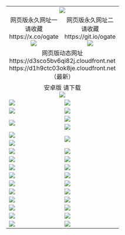 ﻿<table>
  <tr></tr>
  <tr><td colspan=2 align=center><img src="https://d1h9ctc03ok8je.cloudfront.net/Up/oGate.jpg" /></td></tr>
  <tr>
    <td align=center>网页版永久网址一<br/>请收藏<br/>https://x.co/ogate<br><img src="https://d1h9ctc03ok8je.cloudfront.net/Up/0WMGD1.png" /></td>
    <td align=center>网页版永久网址二<br/>请收藏<br/>https://git.io/ogate<br><img src="https://d1h9ctc03ok8je.cloudfront.net/Up/0WMGD2.png" /></td>
  </tr>
  <tr><td colspan=2 align=center>网页版动态网址
<br>https://d3sco5bv6qi82j.cloudfront.net
<br>https://d1h9ctc03ok8je.cloudfront.net
    <br/>（最新）</td>
  </tr>
  <tr>
    <td colspan=2 align=center>安卓版 请下载<br/><a href="https://d1h9ctc03ok8je.cloudfront.net/Up/0oGate.apk"><img src="https://d1h9ctc03ok8je.cloudfront.net/Up/0WMAZ.jpg" /></a></td>
  </tr>
  <tr>
    <td><a href="https://d1h9ctc03ok8je.cloudfront.net/oNote.aspx?id=oGate&from=github" target="_blank"><img src="https://d1h9ctc03ok8je.cloudfront.net/Up/0WCYY.jpg" /></a></td>
    <td><a href="https://d1h9ctc03ok8je.cloudfront.net/oNote.aspx?id=oNote&from=github" target="_blank"><img src="https://d1h9ctc03ok8je.cloudfront.net/Up/0WZTT.jpg" /></a></td>
  </tr>
  <tr>
    <td><a href="https://d1h9ctc03ok8je.cloudfront.net/ogDY.aspx?from=github" target="_blank"><img src="https://d1h9ctc03ok8je.cloudfront.net/Up/DY.jpg"/></a></td>
    <td><a href="https://d1h9ctc03ok8je.cloudfront.net/ogST.aspx?from=github" target="_blank"><img src="https://d1h9ctc03ok8je.cloudfront.net/Up/ST.jpg"/></a></td>
  </tr>
  <tr>
    <td rowspan=2><a href="https://d1h9ctc03ok8je.cloudfront.net/ogUP.aspx?name=WJ.mp4&from=github" target="_blank"><img src="https://d1h9ctc03ok8je.cloudfront.net/Up/WJ.jpg" /></a></td>
    <td><a href="https://d1h9ctc03ok8je.cloudfront.net/ogUP.aspx?name=DKC.mp4&count=17&from=github" target="_blank"><img src="https://d1h9ctc03ok8je.cloudfront.net/Up/DKC.jpg" /></a></td> 
  </tr>
  <tr>
    <td><a href="https://d1h9ctc03ok8je.cloudfront.net/ogUP.aspx?name=LRWS.mp4&count=6B:14,5A:10,5B:35,4A:14,4B:19,3A:10,3B:26,2A:16,2B:21,1A:23,1B:29&from=github" target="_blank"><img src="https://d1h9ctc03ok8je.cloudfront.net/Up/LRWS.jpg" /></a></td>
  </tr>
  <tr>
    <td><a href="https://d1h9ctc03ok8je.cloudfront.net/ogUP.aspx?name=JQR.mp4&count=2&from=github" target="_blank"><img src="https://d1h9ctc03ok8je.cloudfront.net/Up/JQR.jpg" /></a></td>   
    <td rowspan=2><a href="https://d1h9ctc03ok8je.cloudfront.net/ogUP.aspx?name=JP.mp4&count=9&from=github" target="_blank"><img src="https://d1h9ctc03ok8je.cloudfront.net/Up/JP.jpg" /></td>
  </tr>
  <tr>
    <td><a href="https://d1h9ctc03ok8je.cloudfront.net/ogUP.aspx?name=ZSJ.mp4&count=16&from=github" target="_blank"><img src="https://d1h9ctc03ok8je.cloudfront.net/Up/ZSJ.jpg" /></a></td>
  </tr>
  <tr>
    <td><a href="https://d1h9ctc03ok8je.cloudfront.net/ogUP.aspx?name=SSZJ.mp4&count=7&current=2&from=github" target="_blank"><img src="https://d1h9ctc03ok8je.cloudfront.net/Up/SSZJ.jpg" /></a></td>
    <td><a href="https://d1h9ctc03ok8je.cloudfront.net/ogUP.aspx?name=WH.mp4&from=github" target="_blank"><img src="https://d1h9ctc03ok8je.cloudfront.net/Up/WH.jpg" /></a></td>
  </tr>
  <tr>
    <td><a href="https://d1h9ctc03ok8je.cloudfront.net/ogUP.aspx?name=DWHM.mp4&from=github" target="_blank"><img src="https://d1h9ctc03ok8je.cloudfront.net/Up/DWHM.jpg" /></a></td>
    <td><a href="https://d1h9ctc03ok8je.cloudfront.net/ogUP.aspx?name=XTFY.mp4&count=24&from=github" target="_blank"><img src="https://d1h9ctc03ok8je.cloudfront.net/Up/XTFY.jpg" /></a></td>
  </tr>
  <tr>
    <td><a href="https://d1h9ctc03ok8je.cloudfront.net/ogUP.aspx?name=4SQQ.mp4&count=06:8,05:20&current=06:8&from=github" target="_blank"><img src="https://d1h9ctc03ok8je.cloudfront.net/Up/4SQQ0.jpg" /></a></td>
    <td><a href="https://d1h9ctc03ok8je.cloudfront.net/ogUP.aspx?name=4SHQ.mp4&count=06:7,05:29&current=06:7&from=github" target="_blank"><img src="https://d1h9ctc03ok8je.cloudfront.net/Up/4SHQ0.jpg" /></a></td>
  </tr>
  <tr>
    <td><a href="https://d1h9ctc03ok8je.cloudfront.net/ogUP.aspx?name=4SZG.mp4&count=06:8,05:22,04:22&current=06:7&from=github" target="_blank"><img src="https://d1h9ctc03ok8je.cloudfront.net/Up/4SZG0.jpg" /></a></td>
    <td><a href="https://d1h9ctc03ok8je.cloudfront.net/ogUP.aspx?name=4SDJ.mp4&count=06:10,05:48,04:52&current=06:9&from=github" target="_blank"><img src="https://d1h9ctc03ok8je.cloudfront.net/Up/4SDJ0.jpg" /></a></td>
  </tr>
  <tr>
    <td><a href="https://d1h9ctc03ok8je.cloudfront.net/onUP.aspx?name=https://x.co/dtw99&from=github" target="_blank"><img src="https://d1h9ctc03ok8je.cloudfront.net/Up/0DTW.jpg"/></a></td>
    <td><a href="https://d1h9ctc03ok8je.cloudfront.net/onUP.aspx?name=https://d2tyo2h9ydw5hf.cloudfront.net/acenter/&from=github" target="_blank"><img src="https://d1h9ctc03ok8je.cloudfront.net/Up/0TDW.jpg" /></a></td>
  </tr>
  <tr>
    <td><a href="https://d1h9ctc03ok8je.cloudfront.net/onUP.aspx?name=https://d3qz7yth5i2rae.cloudfront.net/gb/nsc413.htm&from=github" target="_blank"><img src="https://d1h9ctc03ok8je.cloudfront.net/Up/0DJY.jpg" /></a></td>
    <td><a href="https://d1h9ctc03ok8je.cloudfront.net/onUP.aspx?name=https://dgyo0jey7vwa5.cloudfront.net/xtr/gb/prog204.html&from=github" target="_blank"><img src="https://d1h9ctc03ok8je.cloudfront.net/Up/0XTR.jpg" /></a></td>
  </tr>
  <tr>
    <td><a href="https://d1h9ctc03ok8je.cloudfront.net/onUP.aspx?name=https://d7203y8eitivv.cloudfront.net&from=github" target="_blank"><img src="https://d1h9ctc03ok8je.cloudfront.net/Up/0MHW.jpg" /></a></td>
    <td><a href="https://d1h9ctc03ok8je.cloudfront.net/onUP.aspx?name=https://d38z1xzg5vtneh.cloudfront.net&from=github" target="_blank"><img src="https://d1h9ctc03ok8je.cloudfront.net/Up/0ZJW.jpg" /></a></td>
  </tr>
  <tr>
    <td><a href="https://d1h9ctc03ok8je.cloudfront.net/ogUP.aspx?name=FG.zip&from=github" target="_blank"><img src="https://d1h9ctc03ok8je.cloudfront.net/Up/FG.jpg" /></a></td>
    <td><a href="https://d1h9ctc03ok8je.cloudfront.net/ogUP.aspx?name=FGA.apk&from=github" target="_blank"><img src="https://d1h9ctc03ok8je.cloudfront.net/Up/FGA.jpg" /></a></td>
  </tr>
  <tr>
    <td><a href="https://d1h9ctc03ok8je.cloudfront.net/ogUP.aspx?name=U.zip&from=github" target="_blank"><img src="https://d1h9ctc03ok8je.cloudfront.net/Up/U.jpg" /></a></td>
    <td><a href="https://d1h9ctc03ok8je.cloudfront.net/ogUP.aspx?name=UA.apk&from=github" target="_blank"><img src="https://d1h9ctc03ok8je.cloudfront.net/Up/UA.jpg" /></a></td>
  </tr>
  <tr>
    <td><a href="https://d1h9ctc03ok8je.cloudfront.net/ogUP.aspx?name=0iPPOTV.zip&from=github" target="_blank"><img src="https://d1h9ctc03ok8je.cloudfront.net/Up/0iPPOTV.jpg" /></a></td>
    <td><a href="https://d1h9ctc03ok8je.cloudfront.net/ogUP.aspx?name=0iNTD.apk&from=github" target="_blank"><img src="https://d1h9ctc03ok8je.cloudfront.net/Up/0iNTD.jpg" /></a></td>
  </tr>
</table>
